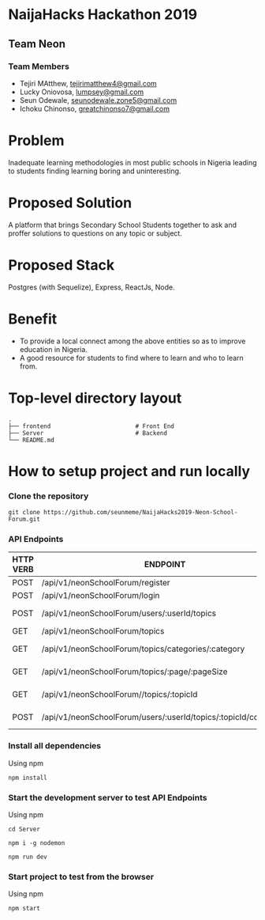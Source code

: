 # NaijaHacks Hackathon 2019

## Team Neon

### Team Members

- Tejiri MAtthew, tejirimatthew4@gmail.com
- Lucky Oniovosa, lumpsey@gmail.com
- Seun Odewale, seunodewale.zone5@gmail.com
- Ichoku Chinonso, greatchinonso7@gmail.com


# Problem

Inadequate learning methodologies in most public schools in Nigeria leading to students finding learning boring and uninteresting.

# Proposed Solution

A platform that brings Secondary School Students together to ask and proffer solutions to questions on any topic or subject.

# Proposed Stack

Postgres (with Sequelize), Express, ReactJs, Node.

# Benefit

- To provide a local connect among the above entities so as to
improve education in Nigeria.
- A good resource for students to find where to learn and who to learn from.

# Top-level directory layout

    .
    ├── frontend                        # Front End
    ├── Server                          # Backend
    └── README.md   


# How to setup project and run locally

### Clone the repository 

```
git clone https://github.com/seunmeme/NaijaHacks2019-Neon-School-Forum.git
```

### API Endpoints

| HTTP VERB     | ENDPOINT                                                       | FUNCTIONALITY                  |
| ------------- |----------------------------------------------------------------| ------------------------------|
| POST          | /api/v1/neonSchoolForum/register                               | Ceate new user         |
| POST          | /api/v1/neonSchoolForum/login                                  | Users login    |
| POST          | /api/v1/neonSchoolForum/users/:userId/topics                   | Create a new topic    |
| GET           | /api/v1/neonSchoolForum/topics                                 | Get all topics    |
| GET           | /api/v1/neonSchoolForum/topics/categories/:category            | Filter topics by category   |
| GET           | /api/v1/neonSchoolForum/topics/:page/:pageSize                 | Get Paginated topics    |
| GET           | /api/v1/neonSchoolForum//topics/:topicId                       | Get a particular topic    |
| POST          | /api/v1/neonSchoolForum/users/:userId/topics/:topicId/comments | Add a new comment |

### Install all dependencies

Using npm

```
npm install
```

### Start the development server to test API Endpoints

Using npm

```
cd Server
```
```
npm i -g nodemon
```
```
npm run dev
```

### Start project to test from the browser


Using npm

```
npm start
```
